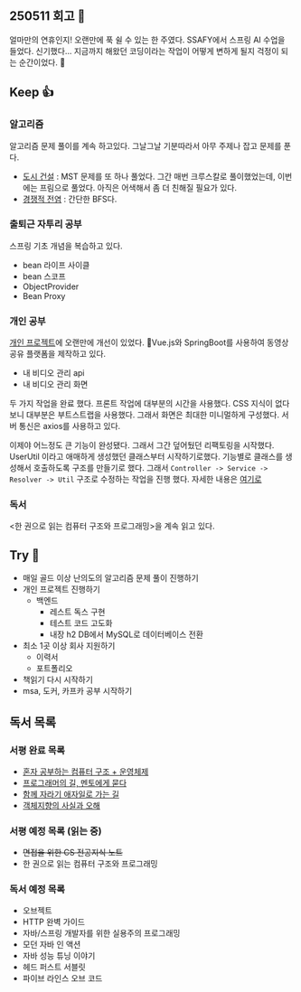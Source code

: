 ## 250511 회고 💬
얼마만의 연휴인지! 오랜만에 푹 쉴 수 있는 한 주였다. SSAFY에서 스프링 AI 수업을 들었다. 신기했다... 지금까지 해왔던 코딩이라는 작업이 어떻게 변하게 될지 걱정이 되는 순간이었다. 🤷

## Keep 👍
### 알고리즘
알고리즘 문제 풀이를 계속 하고있다. 그날그날 기분따라서 아무 주제나 잡고 문제를 푼다. 
- [도시 건설](https://www.acmicpc.net/problem/21924) : MST 문제를 또 하나 풀었다. 그간 매번 크루스칼로 풀이했었는데, 이번에는 프림으로 풀었다. 아직은 어색해서 좀 더 친해질 필요가 있다.
- [경쟁적 전염](https://www.acmicpc.net/problem/18405) : 간단한 BFS다. 

### 출퇴근 자투리 공부
스프링 기초 개념을 복습하고 있다. 
- bean 라이프 사이클
- bean 스코프
- ObjectProvider
- Bean Proxy

### 개인 공부
[개인 프로젝트](https://github.com/kimregular/mySettlement)에 오랜만에 개선이 있었다. Vue.js와 SpringBoot를 사용하여 동영상 공유 플랫폼을 제작하고 있다. 

- 내 비디오 관리 api
- 내 비디오 관리 화면

 두 가지 작업을 완료 했다. 프론트 작업에 대부분의 시간을 사용했다. CSS 지식이 없다보니 대부분은 부트스트랩을 사용했다. 그래서 화면은 최대한 미니멀하게 구성했다. 서버 통신은 axios를 사용하고 있다.

이제야 어느정도 큰 기능이 완성됐다. 그래서 그간 덮어뒀던 리팩토링을 시작했다. UserUtil 이라고 애매하게 생성했던 클래스부터 시작하기로했다. 기능별로 클래스를 생성해서 호출하도록 구조를 만들기로 했다. 그래서 `Controller -> Service -> Resolver -> Util` 구조로 수정하는 작업을 진행 했다. 자세한 내용은 [여기로](https://velog.io/@regular_jk_kim/평문처럼-읽히는-코드를-만들고-싶다#util-클래스를-왜-bean으로-관리함)

### 독서
<한 권으로 읽는 컴퓨터 구조와 프로그래밍>을 계속 읽고 있다.

## Try 🧚
- 매일 골드 이상 난의도의 알고리즘 문제 풀이 진행하기
- 개인 프로젝트 진행하기
	-  백엔드
		- 레스트 독스 구현
		- 테스트 코드 고도화
		- 내장 h2 DB에서 MySQL로 데이터베이스 전환
- 최소 1곳 이상 회사 지원하기
	-  이력서
	- 포트폴리오
- 책읽기 다시 시작하기
- msa, 도커, 카프카 공부 시작하기

## 독서 목록

### 서평 완료 목록
- [혼자 공부하는 컴퓨터 구조 + 운영체제](https://velog.io/@regular_jk_kim/혼자-공부하는-컴퓨터-구조-운영체제-를-읽고)
- [프로그래머의 길, 멘토에게 묻다](https://velog.io/@regular_jk_kim/프로그래머의-길-멘토에게-묻다-를-읽고-24jpq345)
- [함께 자라기 애자일로 가는 길](https://velog.io/@regular_jk_kim/함께-자라기-를-읽고)
- [객체지향의 사실과 오해](https://velog.io/@regular_jk_kim/객체지향의-사실과-오해-를-읽고)

###  서평 예정 목록 (읽는 중) 
- ~~면접을 위한 CS 전공지식 노트~~
- 한 권으로 읽는 컴퓨터 구조와 프로그래밍

### 독서 예정 목록
- 오브젝트
- HTTP 완벽 가이드
- 자바/스프링 개발자를 위한 실용주의 프로그래밍
- 모던 자바 인 액션
- 자바 성능 튜닝 이야기 
- 헤드 퍼스트 서블릿
- 파이브 라인스 오브 코드